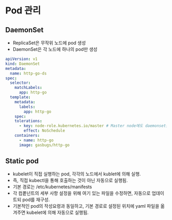 # Pod 관리

## DaemonSet

- ReplicaSet은 무작위 노드에 pod 생성
- DaemonSet은 각 노드에 하나의 pod만 생성

```yaml
apiVersion: v1
kind: DaemonSet
metadata:
  name: http-go-ds
spec:
  selector:
    matchLabels:
      app: http-go
  template:
    metadata:
      labels:
        app: http-go
    spec:
    tolerations:
      - key: node-role.kubernetes.io/master # Master node에도 daemonset을 설치하는 경우
        effect: NoSchedule
    containers:
      - name: http-go
      image: gasbugs/http-go
```

## Static pod

- kubelet이 직접 실행하는 pod, 각각의 노드에서 kublet에 의해 실행.
- 즉, 직접 kubectl을 통해 호출하는 것이 아닌 자동으로 실행됨.
- 기본 경로는 /etc/kubernetes/manifests
- 각 컴퐅넌트의 세부 사항 설정을 위해 여기 있는 파일을 수정하면, 자동으로 업데이트되 pod를 재구성.
- 기본적인 pod의 작성요령과 동일하고, 기본 경로로 설정된 위치에 yaml 파일을 옮겨주면 kubelet에 의해 자동으로 실행됨.